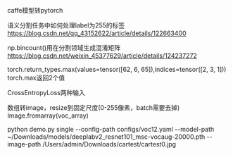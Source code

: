 

caffe模型转pytorch



语义分割任务中如何处理label为255的标签
https://blog.csdn.net/qq_43152622/article/details/122663400


np.bincount()用在分割领域生成混淆矩阵
https://blog.csdn.net/weixin_45377629/article/details/124237272



torch.return_types.max(values=tensor([62,  6, 65]),indices=tensor([2, 3, 1]))
torch.max返回2个值


CrossEntropyLoss两种输入



数组转image，resize到固定尺度(0-255像素，batch需要去掉)
Image.fromarray(voc_array)







python demo.py single --config-path configs/voc12.yaml --model-path ~/Downloads/models/deeplabv2_resnet101_msc-vocaug-20000.pth --image-path /Users/admin/Downloads/cartest/cartest0.jpg